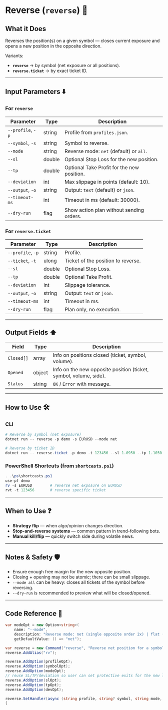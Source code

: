 # Reverse (`reverse`) 🔄

## What it Does

Reverses the position(s) on a given symbol — closes current exposure and opens a new position in the opposite direction.

Variants:

* **`reverse`** → by symbol (net exposure or all positions).
* **`reverse.ticket`** → by exact ticket ID.

---

## Input Parameters ⬇️

### For `reverse`

| Parameter         | Type   | Description                                |
| ----------------- | ------ | ------------------------------------------ |
| `--profile`, `-p` | string | Profile from `profiles.json`.              |
| `--symbol`, `-s`  | string |  Symbol to reverse.                         |
| `--mode`          | string | Reverse mode: `net` (default) or `all`.    |
| `--sl`            | double | Optional Stop Loss for the new position.   |
| `--tp`            | double |  Optional Take Profit for the new position. |
| `--deviation`     | int    | Max slippage in points (default: 10).      |
| `--output`, `-o`  | string |  Output: `text` (default) or `json`.        |
| `--timeout-ms`    | int    |  Timeout in ms (default: 30000).            |
| `--dry-run`       | flag   |  Show action plan without sending orders.   |

### For `reverse.ticket`

| Parameter         | Type   | Description                        |
| ----------------- | ------ |  ---------------------------------- |
| `--profile`, `-p` | string | Profile.                           |
| `--ticket`, `-t`  | ulong  |  Ticket of the position to reverse. |
| `--sl`            | double |  Optional Stop Loss.                |
| `--tp`            | double |  Optional Take Profit.              |
| `--deviation`     | int    |  Slippage tolerance.                |
| `--output`, `-o`  | string |  Output: `text` or `json`.          |
| `--timeout-ms`    | int    |  Timeout in ms.                     |
| `--dry-run`       | flag   |  Plan only, no execution.           |

---

## Output Fields ⬆️

| Field      | Type   | Description                                                       |
| ---------- | ------ | ----------------------------------------------------------------- |
| `Closed[]` | array  | Info on positions closed (ticket, symbol, volume).                |
| `Opened`   | object | Info on the new opposite position (ticket, symbol, volume, side). |
| `Status`   | string | `OK` / `Error` with message.                                      |

---

## How to Use 🛠️

### CLI

```powershell
# Reverse by symbol (net exposure)
dotnet run -- reverse -p demo -s EURUSD --mode net

# Reverse by ticket ID
dotnet run -- reverse.ticket -p demo -t 123456 --sl 1.0950 --tp 1.1050
```

### PowerShell Shortcuts (from `shortcasts.ps1`)

```powershell
. .\ps\shortcasts.ps1
use-pf demo
rv -s EURUSD        # reverse net exposure on EURUSD
rvt -t 123456       # reverse specific ticket
```

---

## When to Use ❓

* **Strategy flip** — when algo/opinion changes direction.
* **Stop-and-reverse systems** — common pattern in trend-following bots.
* **Manual kill/flip** — quickly switch side during volatile news.

---

## Notes & Safety 🛡️

* Ensure enough free margin for the new opposite position.
* Closing + opening may not be atomic; there can be small slippage.
* `--mode all` can be heavy: closes all tickets of the symbol before reversing.
* `--dry-run` is recommended to preview what will be closed/opened.

---

## Code Reference 🧩

```csharp
var modeOpt = new Option<string>(
    name: "--mode",
    description: "Reverse mode: net (single opposite order 2x) | flat (close all for symbol, then open 1x)",
    getDefaultValue: () => "net");

var reverse = new Command("reverse", "Reverse net position for a symbol");
reverse.AddAlias("rv");

reverse.AddOption(profileOpt);
reverse.AddOption(symbolOpt);
reverse.AddOption(modeOpt);
// reuse SL/TP/deviation so user can set protective exits for the new leg
reverse.AddOption(slOpt);
reverse.AddOption(tpOpt);
reverse.AddOption(devOpt);

reverse.SetHandler(async (string profile, string? symbol, string mode, double? sl, double? tp, int deviation, int timeoutMs, bool dryRun) =>
{
```
